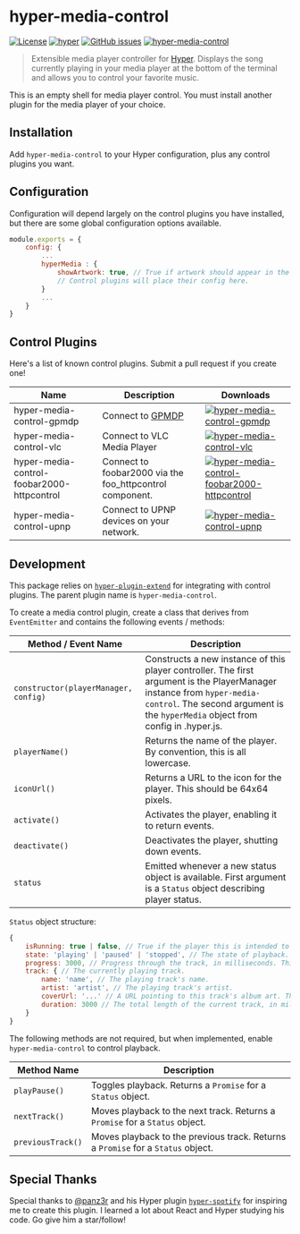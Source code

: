 # hyper-media-control

[![License](https://img.shields.io/github/license/OrionNebula/hyper-media-control.svg)](LICENSE)
[![hyper](https://img.shields.io/badge/Hyper-v2.0.0-brightgreen.svg)](https://github.com/zeit/hyper/releases/tag/2.0.0)
[![GitHub issues](https://img.shields.io/github/issues/OrionNebula/hyper-media-control.svg)](https://github.com/OrionNebula/hyper-media-control/issues)
[![hyper-media-control](https://img.shields.io/npm/dw/hyper-media-control.svg)](https://npmjs.com/hyper-media-control)

> Extensible media player controller for [Hyper](https://hyper.is).
Displays the song currently playing in your media player at the bottom of the terminal and allows you to control your favorite music.

This is an empty shell for media player control. You must install another plugin for the media player of your choice.

## Installation

Add `hyper-media-control` to your Hyper configuration, plus any control plugins you want.

## Configuration

Configuration will depend largely on the control plugins you have installed, but there are some global configuration options available.

```js
module.exports = {
    config: {
        ...
        hyperMedia : {
            showArtwork: true, // True if artwork should appear in the bottom right corner.
            // Control plugins will place their config here.
        }
        ...
    }
}
```

## Control Plugins

Here's a list of known control plugins. Submit a pull request if you create one!

Name | Description | Downloads
---- | ----------- | ---------
hyper-media-control-gpmdp | Connect to [GPMDP](https://www.googleplaymusicdesktopplayer.com/) | [![hyper-media-control-gpmdp](https://img.shields.io/npm/dw/hyper-media-control-gpmdp.svg)](https://npmjs.com/hyper-media-control-gpmdp)
hyper-media-control-vlc | Connect to VLC Media Player | [![hyper-media-control-vlc](https://img.shields.io/npm/dw/hyper-media-control-vlc.svg)](https://npmjs.com/hyper-media-control-vlc)
hyper-media-control-foobar2000-httpcontrol | Connect to foobar2000 via the foo_httpcontrol component. | [![hyper-media-control-foobar2000-httpcontrol](https://img.shields.io/npm/dw/hyper-media-control-foobar2000-httpcontrol.svg)](https://npmjs.com/hyper-media-control-foobar2000-httpcontrol)
hyper-media-control-upnp | Connect to UPNP devices on your network. | [![hyper-media-control-upnp](https://img.shields.io/npm/dw/hyper-media-control-upnp.svg)](https://npmjs.com/hyper-media-control-upnp)

## Development

This package relies on [`hyper-plugin-extend`](https://github.com/OrionNebula/hyper-plugin-extend) for integrating with control plugins. The parent plugin name is `hyper-media-control`.

To create a media control plugin, create a class that derives from `EventEmitter` and contains the following events / methods:

Method / Event Name | Description
----------- | -----------
`constructor(playerManager, config)` | Constructs a new instance of this player controller. The first argument is the PlayerManager instance from `hyper-media-control`. The second argument is the `hyperMedia` object from config in .hyper.js.
`playerName()` | Returns the name of the player. By convention, this is all lowercase.
`iconUrl()` | Returns a URL to the icon for the player. This should be 64x64 pixels.
`activate()` | Activates the player, enabling it to return events.
`deactivate()` | Deactivates the player, shutting down events.
`status` | Emitted whenever a new status object is available. First argument is a `Status` object describing player status.

`Status` object structure:
```js
{
    isRunning: true | false, // True if the player this is intended to control is running. False otherwise.
    state: 'playing' | 'paused' | 'stopped', // The state of playback.
    progress: 3000, // Progress through the track, in milliseconds. This field is optional.
    track: { // The currently playing track.
        name: 'name', // The playing track's name.
        artist: 'artist', // The playing track's artist.
        coverUrl: '...' // A URL pointing to this track's album art. This field is optional.
        duration: 3000 // The total length of the current track, in milliseconds. This field is optional.
    }
}
```

The following methods are not required, but when implemented, enable `hyper-media-control` to control playback.

Method Name | Description
----------- | -----------
`playPause()` | Toggles playback. Returns a `Promise` for a `Status` object.
`nextTrack()` | Moves playback to the next track. Returns a `Promise` for a `Status` object.
`previousTrack()` | Moves playback to the previous track. Returns a `Promise` for a `Status` object.

## Special Thanks

Special thanks to [@panz3r](https://github.com/panz3r) and his Hyper plugin [`hyper-spotify`](https://github.com/panz3r/hyper-spotify) for inspiring me to create this plugin. I learned a lot about React and Hyper studying his code. Go give him a star/follow!
